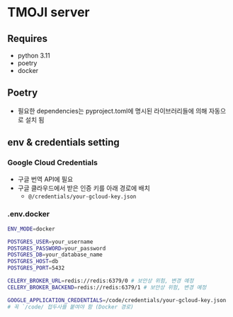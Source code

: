 # TMOJI server

## Requires

- python 3.11
- poetry
- docker

## Poetry

- 필요한 dependencies는 pyproject.toml에 명시된 라이브러리들에 의해 자동으로 설치 됨

## env & credentials setting

### Google Cloud Credentials

- 구글 번역 API에 필요
- 구글 클라우드에서 받은 인증 키를 아래 경로에 배치
  - `@/credentials/your-gcloud-key.json`

### .env.docker

```bash
ENV_MODE=docker

POSTGRES_USER=your_username
POSTGRES_PASSWORD=your_password
POSTGRES_DB=your_database_name
POSTGRES_HOST=db
POSTGRES_PORT=5432

CELERY_BROKER_URL=redis://redis:6379/0 # 보안상 위험, 변경 예정
CELERY_BROKER_BACKEND=redis://redis:6379/1 # 보안상 위험, 변경 예정

GOOGLE_APPLICATION_CREDENTIALS=/code/credentials/your-gcloud-key.json
# 꼭 `/code/ 접두사를 붙여야 함 (Docker 경로)
```
